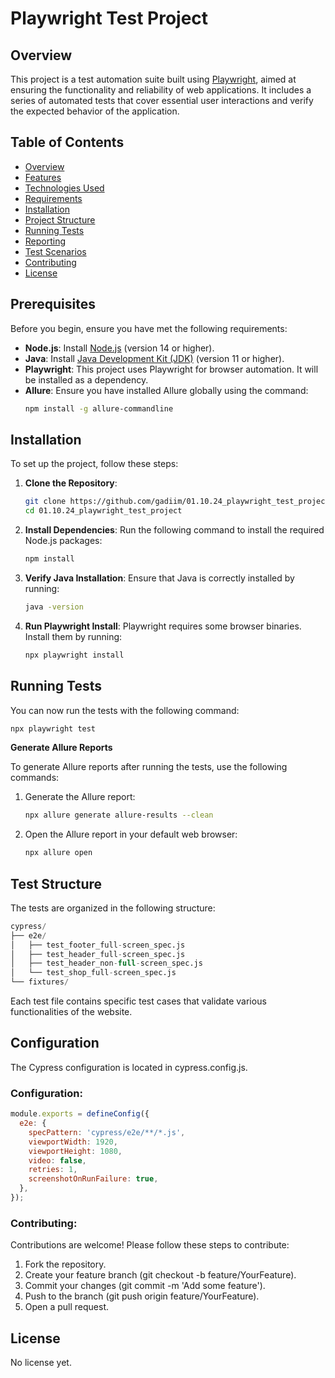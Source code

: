 # Playwright Test Project

## Overview

This project is a test automation suite built using [Playwright](https://playwright.dev/), aimed at ensuring the functionality and reliability of web applications. It includes a series of automated tests that cover essential user interactions and verify the expected behavior of the application.

## Table of Contents
- [Overview](#overview)
- [Features](#features)
- [Technologies Used](#technologies-used)
- [Requirements](#requirements)
- [Installation](#installation)
- [Project Structure](#project-structure)
- [Running Tests](#running-tests)
- [Reporting](#reporting)
- [Test Scenarios](#test-scenarios)
- [Contributing](#contributing)
- [License](#license)


## Prerequisites

Before you begin, ensure you have met the following requirements:

- **Node.js**: Install [Node.js](https://nodejs.org/) (version 14 or higher).
- **Java**: Install [Java Development Kit (JDK)](https://www.oracle.com/java/technologies/javase/jdk23-archive-downloads.html) (version 11 or higher).
- **Playwright**: This project uses Playwright for browser automation. It will be installed as a dependency.
- **Allure**: Ensure you have installed Allure globally using the command:
  ```bash
  npm install -g allure-commandline

## Installation

To set up the project, follow these steps:

1. **Clone the Repository**:
   ```bash
   git clone https://github.com/gadiim/01.10.24_playwright_test_project.git
   cd 01.10.24_playwright_test_project
   ```
2. **Install Dependencies**: Run the following command to install the required Node.js packages:
   ```bash
   npm install
   ```
3. **Verify Java Installation**: Ensure that Java is correctly installed by running:
   ```bash
   java -version
   ```
4. **Run Playwright Install**: Playwright requires some browser binaries. Install them by running:
   ```bash
   npx playwright install
   ```

## Running Tests

You can now run the tests with the following command:
   ```bash
   npx playwright test
   ```
**Generate Allure Reports**

To generate Allure reports after running the tests, use the following commands:
1. Generate the Allure report:
   ```bash
   npx allure generate allure-results --clean
   ```

2. Open the Allure report in your default web browser:
   ```bash
   npx allure open
   ```
   
## Test Structure

The tests are organized in the following structure:
   ```sql
   cypress/
├── e2e/
│   ├── test_footer_full-screen_spec.js
│   ├── test_header_full-screen_spec.js
│   ├── test_header_non-full-screen_spec.js
│   └── test_shop_full-screen_spec.js
└── fixtures/
   ```
Each test file contains specific test cases that validate various functionalities of the website.

## Configuration

The Cypress configuration is located in cypress.config.js. 

### Configuration:
```javascript
module.exports = defineConfig({
  e2e: {
    specPattern: 'cypress/e2e/**/*.js',
    viewportWidth: 1920,
    viewportHeight: 1080,
    video: false,
    retries: 1,
    screenshotOnRunFailure: true,
  },
});
```
### Contributing:

Contributions are welcome! Please follow these steps to contribute:

1. Fork the repository.
2. Create your feature branch (git checkout -b feature/YourFeature).
3. Commit your changes (git commit -m 'Add some feature').
4. Push to the branch (git push origin feature/YourFeature).
5. Open a pull request.

 ## License

 No license yet.
